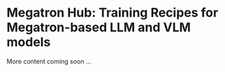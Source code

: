 # Megatron Hub: Training Recipes for Megatron-based LLM and VLM models

More content coming soon ...
